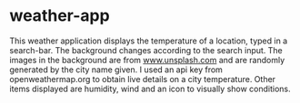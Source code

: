 # weather-app

This weather application displays the temperature of a location, typed in a search-bar. The
background changes according to the search input. The images in the background are from 
www.unsplash.com and are randomly generated by the city name given. I used an api key 
from openweathermap.org to obtain live details on a city temperature. Other items displayed 
are humidity, wind and an icon to visually show conditions. 
